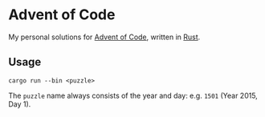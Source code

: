 # Advent of Code

My personal solutions for [Advent of Code](https://adventofcode.com/), written in [Rust](https://www.rust-lang.org/).

## Usage

```shell
cargo run --bin <puzzle>
```

The `puzzle` name always consists of the year and day: e.g. `1501` (Year 2015, Day 1).
